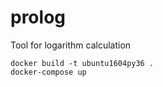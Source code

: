 # prolog
Tool for logarithm calculation 

```
docker build -t ubuntu1604py36 .
docker-compose up
```
